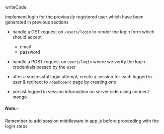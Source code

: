 writeCode

Implement login for the previously registered user which have been generated in previous sections

- handle a GET request on `/users/login` to render the login form which should accept

  - email
  - password

- handle a POST request on `users/login` where we verify the login credentials passed by the user

- after a successful login attempt, create a session for each logged in user & redirect to `/dashboard` page by creating one

- persist logged in session information on server side using connect-mongo

##### Note:-

Remember to add session middleware in app.js before proceeding with the login steps

